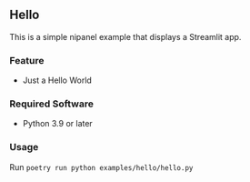 ## Hello

This is a simple nipanel example that displays a Streamlit app.

### Feature

- Just a Hello World

### Required Software

- Python 3.9 or later

### Usage

Run `poetry run python examples/hello/hello.py`
